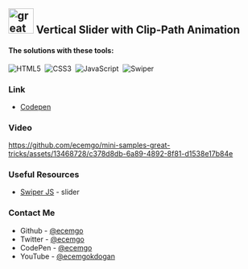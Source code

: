 ## <img src="https://user-images.githubusercontent.com/13468728/233831804-0f5c7ee5-d654-4c13-9c77-a5bd6dc4fe74.jpg" title="great tricks" alt="great tricks" width="50" height="50"/> Vertical Slider with Clip-Path Animation

#### The solutions with these tools:

![HTML5](https://img.shields.io/badge/-HTML5-E34F26?style=for-the-badge&logo=html5&logoColor=white)&nbsp;
![CSS3](https://img.shields.io/badge/-CSS3-1572B6?style=for-the-badge&logo=css3)&nbsp;
![JavaScript](https://img.shields.io/badge/Javascript-F7DF1E.svg?style=for-the-badge&logo=javascript&logoColor=black)&nbsp;
![Swiper](https://img.shields.io/badge/swiper%20js-4287F5?style=for-the-badge&logo=swiper&logoColor=white)&nbsp;

### Link

- [Codepen](https://codepen.io/ecemgo/pen/abrYOGG)

### Video

https://github.com/ecemgo/mini-samples-great-tricks/assets/13468728/c378d8db-6a89-4892-8f81-d1538e17b84e


### Useful Resources

- [Swiper JS](https://swiperjs.com/demos#default) - slider

### Contact Me

- Github - [@ecemgo](https://github.com/ecemgo)
- Twitter - [@ecemgo](https://twitter.com/ecemgo)
- CodePen - [@ecemgo](https://codepen.io/ecemgo)
- YouTube - [@ecemgokdogan](https://www.youtube.com/channel/UCktkPv17cw27PaFGcnZa_aQ)
